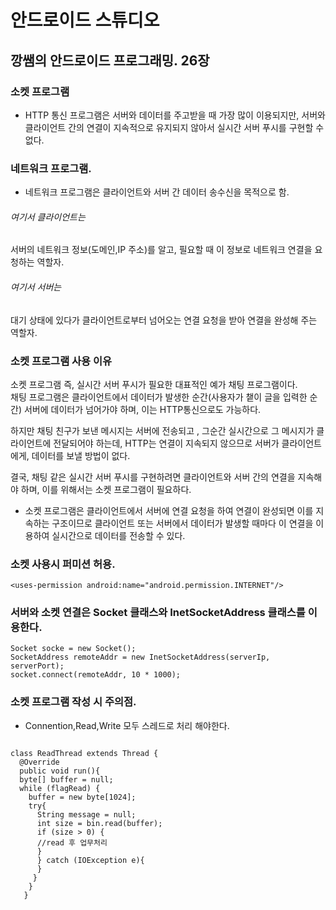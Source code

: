 # 안드로이드 스튜디오  
## 깡쌤의 안드로이드 프로그래밍. 26장  

### 소켓 프로그램  
- HTTP 통신 프로그램은 서버와 데이터를 주고받을 때 가장 많이 이용되지만, 서버와 클라이언트 간의 연결이 지속적으로 유지되지 않아서 실시간 서버 푸시를 구현할 수 없다.

### 네트워크 프로그램.
- 네트워크 프로그램은 클라이언트와 서버 간 데이터 송수신을 목적으로 함.

###### 여기서 클라이언트는
 서버의 네트워크 정보(도메인,IP 주소)를 알고, 필요할 때 이 정보로 네트워크 연결을 요청하는 역할자.
 
###### 여기서 서버는  
  대기 상태에 있다가 클라이언트로부터 넘어오는 연결 요청을 받아 연결을 완성해 주는 역할자.  
  

### 소켓 프로그램 사용 이유
  소켓 프로그램 즉, 실시간 서버 푸시가 필요한 대표적인 예가 채팅 프로그램이다.  
  채팅 프로그램은 클라이언트에서 데이터가 발생한 순간(사용자가 챝이 글을 입력한 순간) 서버에 데이터가 넘어가야 하며, 이는 HTTP통신으로도 가능하다.  
  
  하지만 채팅 친구가 보낸 메시지는 서버에 전송되고 , 그순간 실시간으로 그 메시지가 클라이언트에 전달되어야 하는데, HTTP는 연결이 지속되지 않으므로 서버가 클라이언트에게, 데이터를 보낼 방법이 없다.
  
  결국, 채팅 같은 실시간 서버 푸시를 구현하려면 클라이언트와 서버 간의 연결을 지속해야 하며, 이를 위해서는 소켓 프로그램이 필요하다.
  
* 소켓 프로그램은 클라이언트에서 서버에 연결 요청을 하여 연결이 완성되면 이를 지속하는 구조이므로 클라이언트 또는 서버에서 데이터가 발생할 때마다 이 연결을 이용하여 실시간으로 데이터를 전송할 수 있다.

### 소켓 사용시 퍼미션 허용.
~~~~~~
<uses-permission android:name="android.permission.INTERNET"/>
~~~~~~

### 서버와 소켓 연결은 Socket 클래스와 InetSocketAddress 클래스를 이용한다.  
~~~~~~
Socket socke = new Socket();
SocketAddress remoteAddr = new InetSocketAddress(serverIp, serverPort);
socket.connect(remoteAddr, 10 * 1000);
~~~~~~


### 소켓 프로그램 작성 시 주의점.
* Connention,Read,Write 모두 스레드로 처리 해야한다.
~~~~~~

class ReadThread extends Thread {
  @Override
  public void run(){
  byte[] buffer = null;
  while (flagRead) {
    buffer = new byte[1024];
    try{
      String message = null;
      int size = bin.read(buffer);
      if (size > 0) {
      //read 후 업무처리
      }
      } catch (IOException e){
      }
     }
    }
   }
~~~~~~
